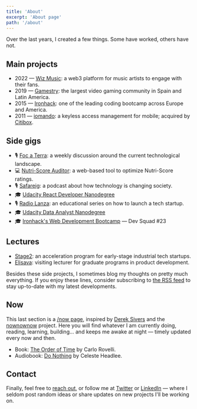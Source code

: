 ```yaml
---
title: 'About'
excerpt: 'About page'
path: '/about'
---
```


Over the last years, I created a few things. Some have worked, others have not.

## Main projects

- 2022 — [Wiz Music](https://www.wizmusic.com/): a web3 platform for music artists to engage with their fans.
- 2019 — [Gamestry](https://www.gamestry.com/): the largest video gaming community in Spain and Latin America.
- 2015 — [Ironhack](https://www.ironhack.com/): one of the leading coding bootcamp across Europe and America.
- 2011 — [iomando](https://www.iomando.com/): a keyless access management for mobile; acquired by [Citibox](https://citibox.com/).

## Side gigs

- 🎙 [Foc a Terra](https://rss.com/podcasts/focaterra/): a weekly discussion around the current technological landscape.
- 💻 [Nutri-Score Auditor](https://nutriscore.app/): a web-based tool to optimize Nutri-Score ratings.
- 🎙 [Safareig](https://www.safareig.fm): a podcast about how technology is changing society.
- 🎓 [Udacity React Developer Nanodegree](/blog/2018/udacity-rdnd)
- 🎙 [Radio Lanza](https://www.radiolanza.com): an educational series on how to launch a tech startup.
- 🎓 [Udacity Data Analyst Nanodegree](/blog/2018/udacity-dand)
- 🎓 [Ironhack's Web Development Bootcamp](/blog/2016/ironhack-experience) — Dev Squad #23

## Lectures

- [Stage2](https://stage2.cc/): an acceleration program for early-stage industrial tech startups.
- [Elisava](https://www.elisava.net/): visiting lecturer for graduate programs in product development.

Besides these side projects, I sometimes blog my thoughts on pretty much everything. If you enjoy these lines, consider subscribing to [the RSS feed](https://www.collado.io/rss.xml) to stay up-to-date with my latest developments.

## Now

This last section is a [/now page](https://nownownow.com/p/YAnl), inspired by [Derek Sivers](https://sivers.org) and the [nownownow](https://nownownow.com) project. Here you will find whatever I am currently doing, reading, learning, building... and keeps me awake at night — timely updated every now and then.

- Book: [The Order of Time](https://www.amazon.com/dp/0141984961) by Carlo Rovelli.
- Audiobook: [Do Nothing](https://www.amazon.com/dp/1984824732) by Celeste Headlee.

## Contact

Finally, feel free to [reach out](mailto:maroon_05_midway@icloud.com), or follow me at [Twitter](https://twitter.com/MarcCollado/) or [LinkedIn](https://www.linkedin.com/in/MarcCollado/) — where I seldom post random ideas or share updates on new projects I'll be working on.
